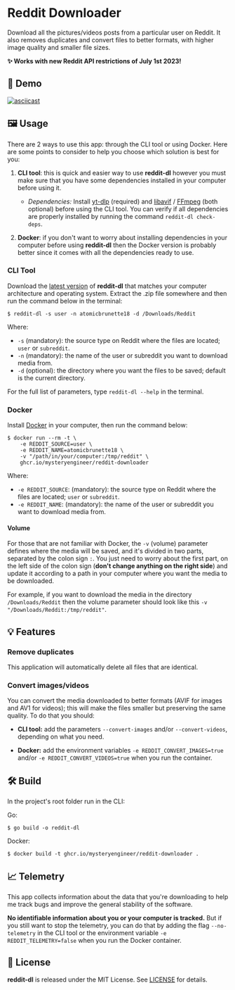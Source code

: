 # Reddit Downloader

Download all the pictures/videos posts from a particular user on Reddit. It also removes duplicates and convert files to better formats, with higher image quality and smaller file sizes.

**✨ Works with new Reddit API restrictions of July 1st 2023!**

## 🎥 Demo

[![asciicast](https://asciinema.org/a/I1kPDU24ecJF0mNKspBCqzMGd.svg)](https://asciinema.org/a/I1kPDU24ecJF0mNKspBCqzMGd)

## 🖼️ Usage

There are 2 ways to use this app: through the CLI tool or using Docker. Here are some points to consider to help you choose which solution is best for you:

1. **CLI tool**: this is quick and easier way to use __reddit-dl__ however you must make sure that you have some dependencies installed in your computer before using it.

    - *Dependencies:* Install [yt-dlp](https://github.com/yt-dlp/yt-dlp#installation) (required) and [libavif](https://github.com/AOMediaCodec/libavif) / [FFmpeg](https://www.ffmpeg.org/download.html) (both optional) before using the CLI tool. You can verify if all dependencies are properly installed by running the command `reddit-dl check-deps`.

2. **Docker**: if you don't want to worry about installing dependencies in your computer before using __reddit-dl__ then the Docker version is probably better since it comes with all the dependencies ready to use.

### CLI Tool

Download the [latest version](https://github.com/mysteryengineer/reddit-downloader/releases) of __reddit-dl__ that matches your computer architecture and operating system. Extract the .zip file somewhere and then run the command below in the terminal:

```
$ reddit-dl -s user -n atomicbrunette18 -d /Downloads/Reddit
```

Where:

- `-s` (mandatory): the source type on Reddit where the files are located; `user` or `subreddit`.
- `-n` (mandatory): the name of the user or subreddit you want to download media from.
- `-d` (optional): the directory where you want the files to be saved; default is the current directory.

For the full list of parameters, type `reddit-dl --help` in the terminal.

### Docker

Install [Docker](https://docs.docker.com/get-docker/) in your computer, then run the command below:

```
$ docker run --rm -t \
    -e REDDIT_SOURCE=user \
    -e REDDIT_NAME=atomicbrunette18 \
    -v "/path/in/your/computer:/tmp/reddit" \
    ghcr.io/mysteryengineer/reddit-downloader
```

Where:

- `-e REDDIT_SOURCE`: (mandatory): the source type on Reddit where the files are located; `user` or `subreddit`.
- `-e REDDIT_NAME`: (mandatory): the name of the user or subreddit you want to download media from.

#### Volume

For those that are not familiar with Docker, the `-v` (volume) parameter defines where the media will be saved, and it's divided in two parts, separated by the colon sign `:`. You just need to worry about the first part, on the left side of the colon sign (**don't change anything on the right side**) and update it according to a path in your computer where you want the media to be downloaded.

For example, if you want to download the media in the directory `/Downloads/Reddit` then the volume parameter should look like this `-v "/Downloads/Reddit:/tmp/reddit"`.

## 💡 Features

### Remove duplicates

This application will automatically delete all files that are identical.

### Convert images/videos

You can convert the media downloaded to better formats (AVIF for images and AV1 for videos); this will make the files smaller but preserving the same quality. To do that you should:

- **CLI tool:** add the parameters `--convert-images` and/or `--convert-videos`, depending on what you need.

- **Docker:** add the environment variables `-e REDDIT_CONVERT_IMAGES=true` and/or `-e REDDIT_CONVERT_VIDEOS=true` when you run the container.

## 🛠️ Build

In the project's root folder run in the CLI:

Go:
```
$ go build -o reddit-dl
```

Docker:
```
$ docker build -t ghcr.io/mysteryengineer/reddit-downloader .
```

## 📈 Telemetry

This app collects information about the data that you're downloading to help me track bugs and improve the general stability of the software.

**No identifiable information about you or your computer is tracked.** But if you still want to stop the telemetry, you can do that by adding the flag `--no-telemetry` in the CLI tool or the environment variable `-e REDDIT_TELEMETRY=false` when you run the Docker container.

## 📝 License

**reddit-dl** is released under the MIT License. See [LICENSE](LICENSE) for details.
